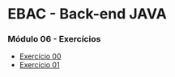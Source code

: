 # EBAC - Back-end JAVA

### Módulo 06 - Exercícios
- [Exercício 00](modulo_06_conceitos_basicos/exercicio_00.md)
- [Exercício 01](modulo_06_conceitos_basicos/exercicio_01.md)
